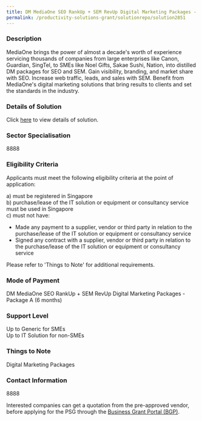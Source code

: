 ```yaml
---
title: DM MediaOne SEO RankUp + SEM RevUp Digital Marketing Packages - Package A (6 months)
permalink: /productivity-solutions-grant/solutionrepo/solution2851
---
```


### Description

MediaOne brings the power of almost a decade's worth of experience servicing thousands of companies from large enterprises like Canon, Guardian, SingTel, to SMEs like Noel Gifts, Sakae Sushi, Nation, into distilled DM packages for SEO and SEM. Gain visibility, branding, and market share with SEO. Increase web traffic, leads, and sales with SEM. Benefit from MediaOne's digital marketing solutions that bring results to clients and set the standards in the industry.

### Details of Solution

Click <a href='MediaOne Business Group Pte Ltd' target='_blank' rel='noopener'>here</a> to view details of solution.

### Sector Specialisation

 8888 

### Eligibility Criteria

Applicants must meet the following eligibility criteria at the point of application:

a) must be registered in Singapore <br>
b) purchase/lease of the IT solution or equipment or consultancy service must be used in Singapore <br>
c) must not have:
- Made any payment to a supplier, vendor or third party in relation to the purchase/lease of the IT solution or equipment or consultancy service
- Signed any contract with a supplier, vendor or third party in relation to the purchase/lease of the IT solution or equipment or consultancy service

Please refer to 'Things to Note' for additional requirements.

### Mode of Payment
DM MediaOne SEO RankUp + SEM RevUp Digital Marketing Packages - Package A (6 months)

### Support Level
Up to Generic for SMEs <br>
Up to IT Solution for non-SMEs

### Things to Note
Digital Marketing Packages

### Contact Information
8888

Interested companies can get a quotation from the pre-approved vendor, before applying for the PSG through the <a target='_blank' rel='noopener' href='https://www.businessgrants.gov.sg/'>Business Grant Portal (BGP)</a>.
